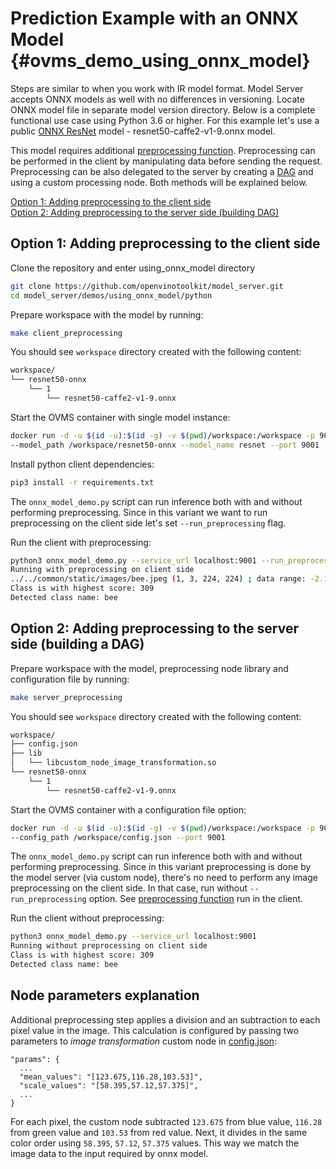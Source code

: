 # Prediction Example with an ONNX Model {#ovms_demo_using_onnx_model}

Steps are similar to when you work with IR model format. Model Server accepts ONNX models as well with no differences in versioning. Locate ONNX model file in separate model version directory.
Below is a complete functional use case using Python 3.6 or higher. 
For this example let's use a public [ONNX ResNet](https://github.com/onnx/models/tree/main/vision/classification/resnet) model - resnet50-caffe2-v1-9.onnx model.

This model requires additional [preprocessing function](https://github.com/onnx/models/tree/master/vision/classification/resnet#preprocessing). Preprocessing can be performed in the client by manipulating data before sending the request. Preprocessing can be also delegated to the server by creating a [DAG](../../../docs/dag_scheduler.md) and using a custom processing node. Both methods will be explained below.

<a href="#client-side">Option 1: Adding preprocessing to the client side</a>  
<a href="#server-side">Option 2: Adding preprocessing to the server side (building DAG)</a>

## Option 1: Adding preprocessing to the client side <a name="client-side"></a>

Clone the repository and enter using_onnx_model directory
```bash
git clone https://github.com/openvinotoolkit/model_server.git
cd model_server/demos/using_onnx_model/python
```

Prepare workspace with the model by running: 
```bash
make client_preprocessing
```

You should see `workspace` directory created with the following content:
```bash
workspace/
└── resnet50-onnx
    └── 1
        └── resnet50-caffe2-v1-9.onnx

```

Start the OVMS container with single model instance:
```bash
docker run -d -u $(id -u):$(id -g) -v $(pwd)/workspace:/workspace -p 9001:9001 openvino/model_server:latest \
--model_path /workspace/resnet50-onnx --model_name resnet --port 9001
```

Install python client dependencies:
```bash
pip3 install -r requirements.txt
```

The `onnx_model_demo.py` script can run inference both with and without performing preprocessing. Since in this variant we want to run preprocessing on the client side let's set `--run_preprocessing` flag.

Run the client with preprocessing:
```bash
python3 onnx_model_demo.py --service_url localhost:9001 --run_preprocessing
Running with preprocessing on client side
../../common/static/images/bee.jpeg (1, 3, 224, 224) ; data range: -2.117904 : 2.64
Class is with highest score: 309
Detected class name: bee
```

## Option 2: Adding preprocessing to the server side (building a DAG) <a name="server-side"></a>

Prepare workspace with the model, preprocessing node library and configuration file by running:
```bash
make server_preprocessing
```

You should see `workspace` directory created with the following content:
```bash
workspace/
├── config.json
├── lib
│   └── libcustom_node_image_transformation.so
└── resnet50-onnx
    └── 1
        └── resnet50-caffe2-v1-9.onnx
```

Start the OVMS container with a configuration file option:
```bash
docker run -d -u $(id -u):$(id -g) -v $(pwd)/workspace:/workspace -p 9001:9001 openvino/model_server:latest \
--config_path /workspace/config.json --port 9001
```

The `onnx_model_demo.py` script can run inference both with and without performing preprocessing. Since in this variant preprocessing is done by the model server (via custom node), there's no need to perform any image preprocessing on the client side. In that case, run without `--run_preprocessing` option. See [preprocessing function](https://github.com/openvinotoolkit/model_server/blob/releases/2022/1/demos/using_onnx_model/python/onnx_model_demo.py#L26-L33) run in the client.

Run the client without preprocessing:
```bash
python3 onnx_model_demo.py --service_url localhost:9001
Running without preprocessing on client side
Class is with highest score: 309
Detected class name: bee
```

## Node parameters explanation
Additional preprocessing step applies a division and an subtraction to each pixel value in the image. This calculation is configured by passing two parameters to _image transformation_ custom node in [config.json](https://github.com/openvinotoolkit/model_server/blob/releases/2022/1/demos/using_onnx_model/python/config.json#L32-L33):
```
"params": {
  ...
  "mean_values": "[123.675,116.28,103.53]",
  "scale_values": "[58.395,57.12,57.375]",
  ...
}
```
For each pixel, the custom node subtracted `123.675` from blue value, `116.28` from green value and `103.53` from red value. Next, it divides in the same color order using `58.395`, `57.12`, `57.375` values. This way we match the image data to the input required by onnx model.
